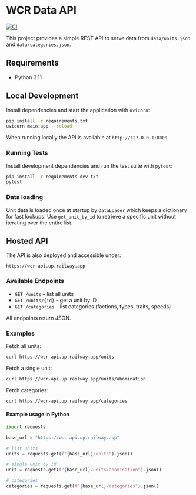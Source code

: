 # WCR Data API

[![CI](https://github.com/OWNER/wcr-data-api/actions/workflows/ci.yml/badge.svg)](https://github.com/OWNER/wcr-data-api/actions/workflows/ci.yml)

This project provides a simple REST API to serve data from `data/units.json` and
`data/categories.json`.

## Requirements

- Python 3.11

## Local Development

Install dependencies and start the application with `uvicorn`:

```bash
pip install -r requirements.txt
uvicorn main:app --reload
```

When running locally the API is available at `http://127.0.0.1:8000`.

### Running Tests

Install development dependencies and run the test suite with `pytest`:

```bash
pip install -r requirements-dev.txt
pytest
```

### Data loading

Unit data is loaded once at startup by `DataLoader` which keeps a dictionary
for fast lookups. Use `get_unit_by_id` to retrieve a specific unit without
iterating over the entire list.

## Hosted API

The API is also deployed and accessible under:

```
https://wcr-api.up.railway.app
```

### Available Endpoints

- `GET /units` – list all units
- `GET /units/{id}` – get a unit by ID
- `GET /categories` – list categories (factions, types, traits, speeds)

All endpoints return JSON.

### Examples

Fetch all units:

```bash
curl https://wcr-api.up.railway.app/units
```

Fetch a single unit:

```bash
curl https://wcr-api.up.railway.app/units/abomination
```

Fetch categories:

```bash
curl https://wcr-api.up.railway.app/categories
```

#### Example usage in Python

```python
import requests

base_url = "https://wcr-api.up.railway.app"

# list units
units = requests.get(f"{base_url}/units").json()

# single unit by id
unit = requests.get(f"{base_url}/units/abomination").json()

# categories
categories = requests.get(f"{base_url}/categories").json()
```
